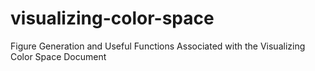 # visualizing-color-space
Figure Generation and Useful Functions Associated with the Visualizing Color Space Document
